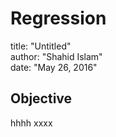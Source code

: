 # Regression  
title: "Untitled"  
author: "Shahid Islam"  
date: "May 26, 2016"  
## Objective  
hhhh
xxxx
